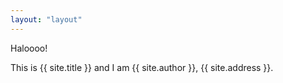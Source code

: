 ```yaml
---
layout: "layout"
---
```


Haloooo!

This is {{ site.title }} and I am {{ site.author }}, {{ site.address }}.